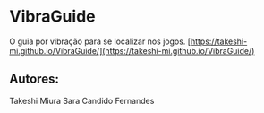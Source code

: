 # VibraGuide
O guia por vibração para se localizar nos jogos. 
[https://takeshi-mi.github.io/VibraGuide/](https://takeshi-mi.github.io/VibraGuide/)

## Autores:
Takeshi Miura
Sara Candido Fernandes
